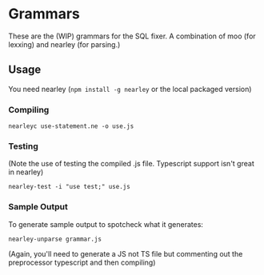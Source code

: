 # Grammars

These are the (WIP) grammars for the SQL fixer.
A combination of moo (for lexxing) and nearley (for parsing.)

## Usage

You need nearley (`npm install -g nearley` or the local packaged version)

### Compiling

```
nearleyc use-statement.ne -o use.js
```

### Testing

(Note the use of testing the compiled .js file. Typescript support isn't great
in nearley)
```
nearley-test -i "use test;" use.js
```

### Sample Output

To generate sample output to spotcheck what it generates:

```
nearley-unparse grammar.js
```
(Again, you'll need to generate a JS not TS file but commenting out the
preprocessor typescript and then compiling)
